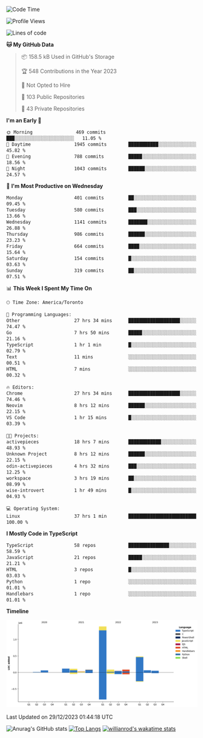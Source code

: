 <!--START_SECTION:waka-->
![Code Time](http://img.shields.io/badge/Code%20Time-991%20hrs%2057%20mins-blue)

![Profile Views](http://img.shields.io/badge/Profile%20Views-1-blue)

![Lines of code](https://img.shields.io/badge/From%20Hello%20World%20I%27ve%20Written-2.6%20million%20lines%20of%20code-blue)

**🐱 My GitHub Data** 

> 📦 158.5 kB Used in GitHub's Storage 
 > 
> 🏆 548 Contributions in the Year 2023
 > 
> 🚫 Not Opted to Hire
 > 
> 📜 103 Public Repositories 
 > 
> 🔑 43 Private Repositories 
 > 
**I'm an Early 🐤** 

```text
🌞 Morning                469 commits         ███░░░░░░░░░░░░░░░░░░░░░░   11.05 % 
🌆 Daytime                1945 commits        ███████████░░░░░░░░░░░░░░   45.82 % 
🌃 Evening                788 commits         █████░░░░░░░░░░░░░░░░░░░░   18.56 % 
🌙 Night                  1043 commits        ██████░░░░░░░░░░░░░░░░░░░   24.57 % 
```
📅 **I'm Most Productive on Wednesday** 

```text
Monday                   401 commits         ██░░░░░░░░░░░░░░░░░░░░░░░   09.45 % 
Tuesday                  580 commits         ███░░░░░░░░░░░░░░░░░░░░░░   13.66 % 
Wednesday                1141 commits        ███████░░░░░░░░░░░░░░░░░░   26.88 % 
Thursday                 986 commits         ██████░░░░░░░░░░░░░░░░░░░   23.23 % 
Friday                   664 commits         ████░░░░░░░░░░░░░░░░░░░░░   15.64 % 
Saturday                 154 commits         █░░░░░░░░░░░░░░░░░░░░░░░░   03.63 % 
Sunday                   319 commits         ██░░░░░░░░░░░░░░░░░░░░░░░   07.51 % 
```


📊 **This Week I Spent My Time On** 

```text
🕑︎ Time Zone: America/Toronto

💬 Programming Languages: 
Other                    27 hrs 34 mins      ███████████████████░░░░░░   74.47 % 
Go                       7 hrs 50 mins       █████░░░░░░░░░░░░░░░░░░░░   21.16 % 
TypeScript               1 hr 1 min          █░░░░░░░░░░░░░░░░░░░░░░░░   02.79 % 
Text                     11 mins             ░░░░░░░░░░░░░░░░░░░░░░░░░   00.51 % 
HTML                     7 mins              ░░░░░░░░░░░░░░░░░░░░░░░░░   00.32 % 

🔥 Editors: 
Chrome                   27 hrs 34 mins      ███████████████████░░░░░░   74.46 % 
Neovim                   8 hrs 12 mins       ██████░░░░░░░░░░░░░░░░░░░   22.15 % 
VS Code                  1 hr 15 mins        █░░░░░░░░░░░░░░░░░░░░░░░░   03.39 % 

🐱‍💻 Projects: 
activepieces             18 hrs 7 mins       ████████████░░░░░░░░░░░░░   48.93 % 
Unknown Project          8 hrs 12 mins       ██████░░░░░░░░░░░░░░░░░░░   22.15 % 
odin-activepieces        4 hrs 32 mins       ███░░░░░░░░░░░░░░░░░░░░░░   12.25 % 
workspace                3 hrs 19 mins       ██░░░░░░░░░░░░░░░░░░░░░░░   08.99 % 
wise-introvert           1 hr 49 mins        █░░░░░░░░░░░░░░░░░░░░░░░░   04.93 % 

💻 Operating System: 
Linux                    37 hrs 1 min        █████████████████████████   100.00 % 
```

**I Mostly Code in TypeScript** 

```text
TypeScript               58 repos            ███████████████░░░░░░░░░░   58.59 % 
JavaScript               21 repos            █████░░░░░░░░░░░░░░░░░░░░   21.21 % 
HTML                     3 repos             █░░░░░░░░░░░░░░░░░░░░░░░░   03.03 % 
Python                   1 repo              ░░░░░░░░░░░░░░░░░░░░░░░░░   01.01 % 
Handlebars               1 repo              ░░░░░░░░░░░░░░░░░░░░░░░░░   01.01 % 
```



**Timeline**

![Lines of Code chart](https://raw.githubusercontent.com/wise-introvert/wise-introvert/master/assets/bar_graph.png)


 Last Updated on 29/12/2023 01:44:18 UTC
<!--END_SECTION:waka-->

![Anurag's GitHub stats](https://github-readme-stats.vercel.app/api?username=wise-introvert&count_private=true&show_icons=true)
[![Top Langs](https://github-readme-stats.vercel.app/api/top-langs/?username=wise-introvert&langs_count=10)](https://github.com/anuraghazra/github-readme-stats)
[![willianrod's wakatime stats](https://github-readme-stats.vercel.app/api/wakatime?username=wiseintrovert)](https://github.com/anuraghazra/github-readme-stats)
